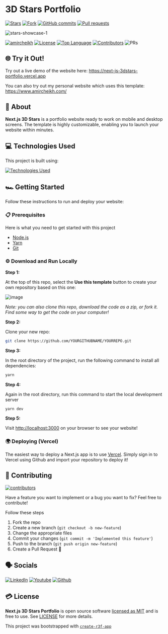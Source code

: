# 3D Stars Portfolio
<!-- GitHub badges -->

[![Stars](https://img.shields.io/github/stars/amircheikh/NextJS-3DStars-Portfolio?style=social)](https://github.com/amircheikh/NextJS-3DStars-Portfolio/stargazers)
[![Fork](https://img.shields.io/github/forks/amircheikh/NextJS-3DStars-Portfolio?style=social)](https://github.com/amircheikh/NextJS-3DStars-Portfolio/forks)
[![GitHub commits](https://img.shields.io/github/commit-activity/t/amircheikh/NextJS-3DStars-Portfolio?style=social&logo=github)](https://github.com/amircheikh/NextJS-3DStars-Portfolio/commits)
[![Pull requests](https://img.shields.io/github/issues-pr/amircheikh/NextJS-3DStars-Portfolio?style=social&logo=github)](https://github.com/amircheikh/NextJS-3DStars-Portfolio/pulls)


![stars-showcase-1](https://github.com/user-attachments/assets/e65738ca-9f7b-4f02-9553-796a098c6fd5)


[![amircheikh](https://custom-icon-badges.demolab.com/badge/made%20by%20-amircheikh-556bf2?logo=github&logoColor=white&labelColor=101827)](https://github.com/amircheikh)
[![License](https://img.shields.io/github/license/amircheikh/NextJS-3DStars-Portfolio?color=dddddd&labelColor=000000)](https://github.com/amircheikh/NextJS-3DStars-Portfolio/blob/main/LICENSE)
[![Top Language](https://img.shields.io/github/languages/top/amircheikh/NextJS-3DStars-Portfolio?logo=github&logoColor=%23007ACC&label=TypeScript)](https://www.typescriptlang.org/)
[![Contributors](https://img.shields.io/github/contributors/amircheikh/NextJS-3DStars-Portfolio?style=flat&color=orange&label=Contributors)](https://github.com/amircheikh/NextJS-3DStars-Portfolio/graphs/contributors)
![PRs](https://img.shields.io/badge/PRs-welcome-ff69b4.svg?style=shields)


## 🌐 Try it Out!

Try out a live demo of the website here:
https://next-js-3dstars-portfolio.vercel.app

You can also try out my personal website which uses this template:
https://www.amircheikh.com/

## 📝 About

**Next.js 3D Stars** is a portfolio website ready to work on mobile and desktop screens. The template is highly customizable, enabling you to launch your website within minutes.

## 💻 Technologies Used
This project is built using:

[![Technologies Used](https://skillicons.dev/icons?i=ts,nextjs,threejs,tailwind,vercel)](https://skillicons.dev)

## 🏎️ Getting Started

Follow these instructions to run and deploy your website:

### 📋 Prerequisites

Here is what you need to get started with this project

- [Node.js](https://nodejs.org/en/)
- [Yarn](https://yarnpkg.com/getting-started/install)
- [Git](https://git-scm.com/downloads)

### ⚙️ Download and Run Locally

**Step 1:**

At the top of this repo, select the **Use this template** button to create your own repository based on this one:

![image](https://github.com/user-attachments/assets/5d9fc99e-6f73-40d1-8ef7-d4e883131628)

*Note: you can also clone this repo, download the code as a zip, or fork it. Find some way to get the code on your computer!*

**Step 2:**

Clone your new repo:

```bash
git clone https://github.com/YOURGITHUBNAME/YOURREPO.git
```

**Step 3:**

In the root directory of the project, run the following command to install all dependencies:

```bash
yarn
```

**Step 4:**

Again in the root directory, run this command to start the local development server

```bash
yarn dev
```

**Step 5:**

Visit [http://localhost:3000](http://localhost:3000) on your browser to see your website!


### 🌍 Deploying (Vercel)

The easiest way to deploy a Next.js app is to use
[Vercel](https://vercel.com/). Simply sign in to Vercel using Github and import your repository to deploy it!


## 🔧 Contributing

[![contributors](https://contrib.rocks/image?repo=amircheikh/NextJS-3DStars-Portfolio)](https://github.com/amircheikh/NextJS-3DStars-Portfolio/graphs/contributors)

Have a feature you want to implement or a bug you want to fix? Feel free to contribute!

Follow these steps

1. Fork the repo
2. Create a new branch (`git checkout -b new-feature`)
3. Change the appropriate files
4. Commit your changes (`git commit -m 'Implemented this feature'`)
5. Push to the branch (`git push origin new-feature`)
6. Create a Pull Request 💸

## 🗣️ Socials

[![LinkedIn](https://img.shields.io/badge/LinkedIn-amircheikh-blue?style=flat&logo=linkedin&logoColor=b0c0c0&labelColor=363D44)](https://www.linkedin.com/in/amircheikh)
[![Youtube](https://img.shields.io/badge/Youtube-fractitez-FF0000?style=flat&logo=youtube&logoColor=b0c0c0&labelColor=363D44)](https://www.youtube.com/channel/UCa7KC1wRWu-IS4OblRrBMVg)
[![Github](https://img.shields.io/badge/Github-amircheikh-white?style=flat&logo=github&logoColor=b0c0c0&labelColor=363D44)](https://github.com/amircheikh)

## 💳 License

**Next.js 3D Stars Portfolio** is open source software
[licensed as MIT](https://opensource.org/license/mit/) and is free to use. See
[LICENSE](https://github.com/amircheikh/NextJS-3DStars-Portfolio/blob/main/LICENSE) for more details.

This project was bootstrapped with [`create-r3f-app`](https://github.com/utsuboco/create-r3f-app)
